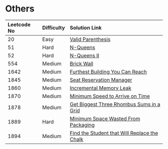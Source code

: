 # Others

| Leetcode No | Difficulty | Solution Link |
| :--- | :--- | :--- |
| 20 | Easy | [Valid Parenthesis](../leetcode-easy/leetcode-20-valid-parentheses.md) |
| 51 | Hard | [N-Queens](../leetcode-hard/leetcode-51-n-queens.md) |
| 52 | Hard  | [N-Queens II](../leetcode-hard/leetcode-52-n-queens-ii.md) |
| 554 | Medium | [Brick Wall](../leetcode-medium/leetcode-554-brick-wall.md) |
| 1642 | Medium | [Furthest Building You Can Reach](../leetcode-medium/leetcode-1642-furthest-building-you-can-reach.md) |
| 1845 | Medium | [Seat Reservation Manager](../leetcode-medium/leetcode-1845-seat-reservation-manager.md) |
| 1860 | Medium | [Incremental Memory Leak](../leetcode-medium/leetcode-1860-incremental-memory-leak.md) |
| 1870 | Medium | [Minimum Speed to Arrive on Time](../leetcode-medium/leetcode-1870-minimum-speed-to-arrive-on-time.md) |
| 1878 | Medium | [Get Biggest Three Rhombus Sums in a Grid](../leetcode-medium/leetcode-1878-get-biggest-three-rhombus-sums-in-a-grid.md) |
| 1889 | Hard | [Minimum Space Wasted From Packaging](../leetcode-hard/leetcode-1889-minimum-space-wasted-from-packaging.md) |
| 1894 | Medium | [Find the Student that Will Replace the Chalk](../leetcode-medium/leetcode-1894-find-the-student-that-will-replace-the-chalk.md) |



